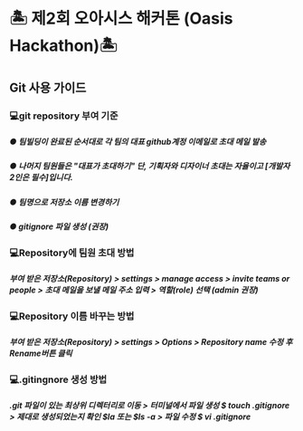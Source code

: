 # 🏝 제2회 오아시스 해커톤 (Oasis Hackathon)🏝
## Git 사용 가이드







### 💻git repository 부여 기준
##### ● 팀빌딩이 완료된 순서대로 각 팀의 대표 github계정 이메일로 초대 메일 발송
##### ● 나머지 팀원들은 "대표가 초대하기" 단, 기획자와 디자이너 초대는 자율이고 [개발자 2인은 필수]입니다.
##### ● 팀명으로 저장소 이름 변경하기
##### ● gitignore 파일 생성 (권장)


### 💻Repository에 팀원 초대 방법
##### 부여 받은 저장소(Repository) > settings > manage access > invite teams or people > 초대 메일을 보낼 메일 주소 입력 > 역할(role) 선택 (admin 권장)






### 💻Repository 이름 바꾸는 방법
##### 부여 받은 저장소(Repository) > settings > Options > Repository name 수정 후 Rename버튼 클릭


### 💻.gitingnore 생성 방법
##### .git 파일이 있는 최상위 디렉터리로 이동 > 터미널에서 파일 생성 $ touch .gitignore > 제대로 생성되었는지 확인 $la 또는 $ls -a > 파일 수정 $ vi .gitignore
